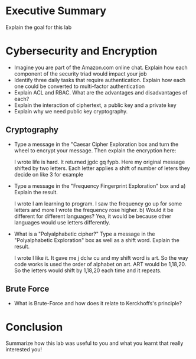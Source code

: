 # Executive Summary
Explain the goal for this lab

# Cybersecurity and Encryption

* Imagine you are part of the Amazon.com online chat. Explain how each component of the security triad would impact your job
* Identify three daily tasks that require authentication. Explain how each one could be converted to multi-factor authentication
* Explain ACL and RBAC. What are the advantages and disadvantages of each?
* Explain the interaction of ciphertext, a public key and a private key
* Explain why we need public key cryptography.

## Cryptography
* Type a message in the "Caesar Cipher Exploration box and turn the wheel to encrypt your message.
Then explain the encryption here:

  I wrote life is hard. It returned jgdc gq fypb. Here my original message shifted by two letters. Each letter applies a shift of number of leters they decide on like 3 for example 
* Type a message in the "Frequency Fingerprint Exploration" box and a) Explain the result.

  I wrote I am learning to program. I saw the frequency go up for some letters and more I wrote the frequency rose higher. 
b) Would it be different for different languages?
Yea, it would be because other languages would use letters differently. 
* What is a "Polyalphabetic cipher?"
Type a message in the "Polyalphabetic Exploration" box as well as a shift word.
Explain the result.

  I wrote I like it. It gave me j dclw cu and my shift word is art. So the way code works is used the order of alphabet on art. ART would be 1,18,20. So the letters would shift by 1,18,20 each time and it repeats. 

## Brute Force
* What is Brute-Force and how does it relate to Kerckhoffs's principle?

# Conclusion
Summarize how this lab was useful to you and what you learnt that really interested you!
